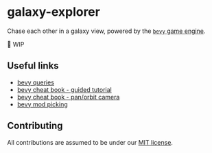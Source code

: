# galaxy-explorer

Chase each other in a galaxy view, powered by the [`bevy` game engine][bevy].

🚧 WIP

## Useful links

- [bevy queries](https://taintedcoders.com/bevy/queries/)
- [bevy cheat book - guided tutorial](https://bevy-cheatbook.github.io/tutorial/guide.html)
- [bevy cheat book - pan/orbit camera](https://bevy-cheatbook.github.io/cookbook/pan-orbit-camera.html)
- [bevy mod picking](https://github.com/aevyrie/bevy_mod_picking)

[bevy]: https://bevyengine.org/

## Contributing

All contributions are assumed to be under our [MIT license](./LICENSE).
